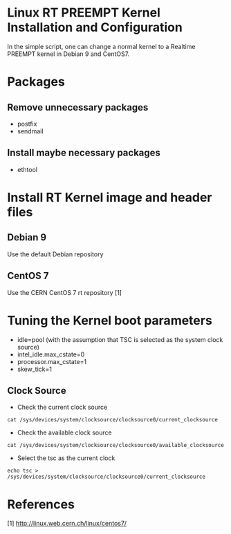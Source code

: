 Linux RT PREEMPT Kernel Installation and Configuration
===

In the simple script, one can change a normal kernel to a Realtime PREEMPT kernel in Debian 9 and CentOS7.


# Packages

## Remove unnecessary packages
* postfix
* sendmail

## Install maybe necessary packages
* ethtool

# Install RT Kernel image and header files

## Debian 9
Use the default Debian repository

## CentOS 7
Use the CERN CentOS 7 rt repository [1] 


# Tuning the Kernel boot parameters

* idle=pool (with the assumption that TSC is selected as the system clock source)
* intel_idle.max_cstate=0
* processor.max_cstate=1
* skew_tick=1

## Clock Source

* Check the current clock source
```
cat /sys/devices/system/clocksource/clocksource0/current_clocksource
```
* Check the available clock source
```
cat /sys/devices/system/clocksource/clocksource0/available_clocksource
```
* Select the tsc as the current clock
```
echo tsc > /sys/devices/system/clocksource/clocksource0/current_clocksource
```

# References

[1] http://linux.web.cern.ch/linux/centos7/
